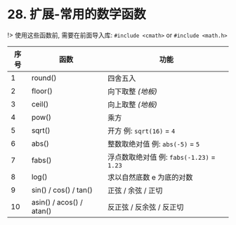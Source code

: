 # 28. 扩展-常用的数学函数

!> 使用这些函数前, 需要在前面导入库: `#include <cmath>` or `#include <math.h>`

| 序号 | 函数                     | 功能                                      |
| ---- | ------------------------ | ----------------------------------------- |
| 1    | round()                  | 四舍五入                                  |
| 2    | floor()                  | 向下取整 *(地板)*                         |
| 3    | ceil()                   | 向上取整 *(地板)*                         |
| 4    | pow()                    | 乘方                                      |
| 5    | sqrt()                   | 开方 例: `sqrt(16)` = `4`                 |
| 6    | abs()                    | 整数取绝对值 例: `abs(-5)` = `5`          |
| 7    | fabs()                   | 浮点数取绝对值 例: `fabs(-1.23)` = `1.23` |
| 8    | log()                    | 求以自然底数 e 为底的对数                 |
| 9    | sin() / cos() / tan()    | 正弦 / 余弦 / 正切                        |
| 10   | asin() / acos() / atan() | 反正弦 / 反余弦 / 反正切                  |